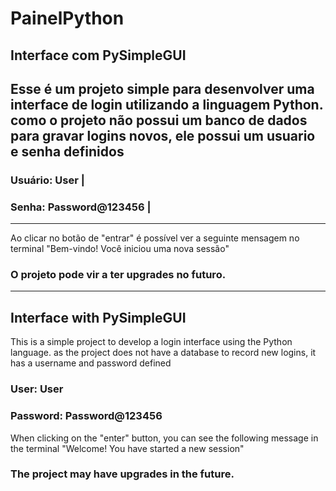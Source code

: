 # PainelPython

## Interface com PySimpleGUI

Esse é um projeto simple para desenvolver uma interface de login utilizando a linguagem Python.
como o projeto não possui um banco de dados para gravar logins novos, ele possui um usuario e senha definidos
----------------------------
### Usuário: User          |
### Senha: Password@123456 |
----------------------------

Ao clicar no botão de "entrar" é possível ver a seguinte mensagem no terminal "Bem-vindo! Você iniciou uma nova sessão"


### O projeto pode vir a ter upgrades no futuro.

________________________________________________________________________________________________________
## Interface with PySimpleGUI

This is a simple project to develop a login interface using the Python language.
as the project does not have a database to record new logins, it has a username and password defined

### User: User
### Password: Password@123456

When clicking on the "enter" button, you can see the following message in the terminal "Welcome! You have started a new session"


### The project may have upgrades in the future.
